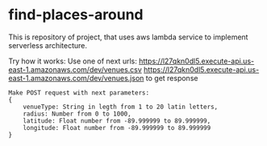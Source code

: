 # find-places-around
This is repository of project, that uses aws lambda service to implement serverless architecture.

Try how it works:
    Use one of next urls:
        https://l27qkn0dl5.execute-api.us-east-1.amazonaws.com/dev/venues.csv
        https://l27qkn0dl5.execute-api.us-east-1.amazonaws.com/dev/venues.json
    to get response

    Make POST request with next parameters:
    {
        venueType: String in legth from 1 to 20 latin letters,
        radius: Number from 0 to 1000,
        latitude: Float number from -89.999999 to 89.999999,
        longitude: Float number from -89.999999 to 89.999999
    }
